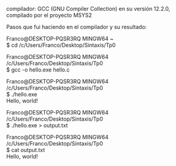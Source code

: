 compilador: GCC (GNU Compiler Collection) en su versión 12.2.0, compilado por el proyecto MSYS2

Pasos que fui haciendo en el compilador y su resultado:

Franco@DESKTOP-PQSR3RQ MINGW64 ~ <br>
$ cd /c/Users/Franco/Desktop/Sintaxis/Tp0 

Franco@DESKTOP-PQSR3RQ MINGW64 /c/Users/Franco/Desktop/Sintaxis/Tp0 <br>
$ gcc -o hello.exe hello.c 

Franco@DESKTOP-PQSR3RQ MINGW64 /c/Users/Franco/Desktop/Sintaxis/Tp0 <br>
$ ./hello.exe <br>
Hello, world!

Franco@DESKTOP-PQSR3RQ MINGW64 /c/Users/Franco/Desktop/Sintaxis/Tp0 <br>
$ ./hello.exe > output.txt

Franco@DESKTOP-PQSR3RQ MINGW64 /c/Users/Franco/Desktop/Sintaxis/Tp0 <br>
$ cat output.txt <br>
Hello, world!
